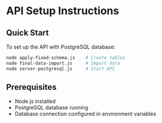 # API Setup Instructions

## Quick Start

To set up the API with PostgreSQL database:

```bash
node apply-fixed-schema.js    # Create tables
node final-data-import.js     # Import data
node server-postgresql.js     # Start API
```

## Prerequisites

- Node.js installed
- PostgreSQL database running
- Database connection configured in environment variables